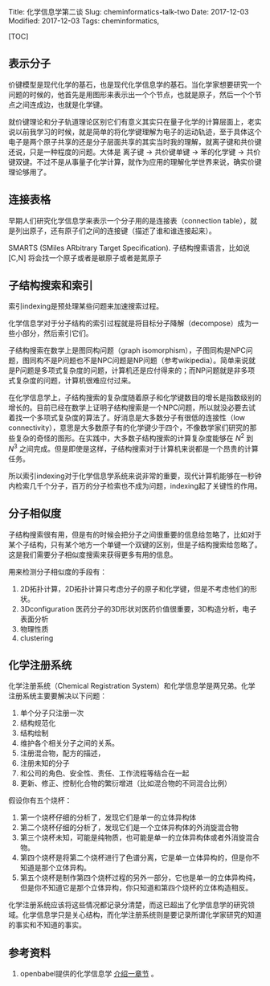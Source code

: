 Title: 化学信息学第二谈
Slug: cheminformatics-talk-two
Date: 2017-12-03
Modified: 2017-12-03
Tags:  cheminformatics,

[TOC]

## 表示分子

价键模型是现代化学的基石，也是现代化学信息学的基石。当化学家想要研究一个问题的时候的，他首先是用图形来表示出一个个节点，也就是原子，然后一个个节点之间连成边，也就是化学键。

就价键理论和分子轨道理论区别它们有意义其实只在量子化学的计算层面上，老实说以前我学习的时候，就是简单的将化学键理解为电子的运动轨迹，至于具体这个电子是两个原子共享的还是分子层面共享的其实当时我的理解，就离子键和共价键还说，只是一种程度的问题。大体是 离子键 -> 共价键单键 -> 苯的化学键 -> 共价键双键。不过不是从事量子化学计算，就作为应用的理解化学世界来说，确实价键理论够用了。

## 连接表格

早期人们研究化学信息学来表示一个分子用的是连接表（connection table），就是列出原子，还有原子们之间的连接键（描述了谁和谁连接起来）。

SMARTS (SMiles ARbitrary Target Specification).  子结构搜索语言，比如说 [C,N] 将会找一个原子或者是碳原子或者是氮原子



## 子结构搜索和索引

索引indexing是预处理某些问题来加速搜索过程。

化学信息学对于分子结构的索引过程就是将目标分子降解（decompose）成为一些小部分，然后索引它们。

子结构搜索在数学上是图同构问题（graph isomorphism），子图同构是NPC问题，图同构不是P问题也不是NPC问题是NP问题（参考wikipedia）。简单来说就是P问题是多项式复杂度的问题，计算机还是应付得来的；而NP问题就是非多项式复杂度的问题，计算机很难应付过来。

在化学信息学上，子结构搜索的复杂度随着原子和化学键数目的增长是指数级别的增长的。目前已经在数学上证明子结构搜索是一个NPC问题，所以就没必要去试着找一个多项式复杂度的算法了。好消息是大多数分子有很低的连接性（low connectivity），意思是大多数原子有的化学键少于四个，不像数学家们研究的那些复杂的奇怪的图形。在实践中，大多数子结构搜索的计算复杂度能够在 $N^2$  到 $N^3$ 之间完成。但是即使是这样，子结构搜索对于计算机来说都是一个昂贵的计算任务。

所以索引indexing对于化学信息学系统来说非常的重要，现代计算机能够在一秒钟内检索几千个分子，百万的分子检索也不成为问题，indexing起了关键性的作用。

## 分子相似度

子结构搜索很有用，但是有的时候会把分子之间很重要的信息给忽略了，比如对于某个子结构，只有某个地方一个单键一个双键的区别，但是子结构搜索给忽略了。这是我们需要分子相似度搜索来获得更多有用的信息。

用来检测分子相似度的手段有：

1.  2D拓扑计算，2D拓扑计算只考虑分子的原子和化学键，但是不考虑他们的形状。
2.  3Dconfiguration 医药分子的3D形状对医药价值很重要，3D构造分析，电子表面分析
3.  物理性质  
4.  clustering 

## 化学注册系统

化学注册系统（Chemical Registration System）和化学信息学是两兄弟。化学注册系统主要要解决以下问题：

1.  单个分子只注册一次
2.  结构规范化
3.  结构绘制
4.  维护各个相关分子之间的关系。
5.  注册混合物，配方的描述，
6.  注册未知的分子
7.  和公司的角色、安全性、责任、工作流程等结合在一起
8.  更新、修正、控制化合物的繁衍增进（比如混合物的不同混合比例）

假设你有五个烧杯：

1.  第一个烧杯仔细的分析了，发现它们是单一的立体异构体
2.  第二个烧杯仔细的分析了，发现它们是一个立体异构体的外消旋混合物
3.  第三个烧杯未知，可能是纯物质，也可能是单一的立体异构体或者外消旋混合物。
4.  第四个烧杯是将第二个烧杯进行了色谱分离，它是单一立体异构的，但是你不知道是那个立体异构。
5.  第五个烧杯是制作第四个烧杯过程的另外一部分，它也是单一的立体异构纯，但是你不知道它是那个立体异构，你只知道和第四个烧杯的立体构造相反。

化学注册系统应该将这些情况都记录分清楚，而这已超出了化学信息学的研究领域。化学信息学只是关心结构，而化学注册系统则是要记录所谓化学家研究的知道的事实和不知道的事实。

## 参考资料

1.  openbabel提供的化学信息学 [介绍一章节](http://openbabel.org/docs/current/Cheminf101/basics.html) 。